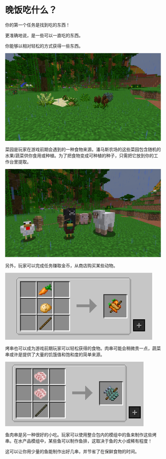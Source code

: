 # 晚饭吃什么？

你的第一个任务是找到吃的东西！

更准确地说，是一些可以一直吃的东西。

你能够以相对轻松的方式获得一些东西。

![不同类型的菜园](gardens.png)

菜园是玩家在游戏前期会遇到的一种食物来源。潘马斯农场的这些菜园包含随机的水果/蔬菜供你食用或种植。为了把食物变成可种植的种子，只需把它放到你的工作台里提取。

![可在商店购买的动物](meatsources.png)

另外，玩家可以完成任务赚取金币，从商店购买某些动物。

![作为一种简单的食物来源，烤串能快速填满玩家的胃。](veggieskewer.png)

烤串也可以成为游戏前期玩家可以轻松获得的食物。肉串可能会稍微贵一点，蔬菜串或许是提供了大量的饥饿值和饱和度的简单来源。

![鱼肉串也很容易获得，因为潘马斯农场和水产品有助于玩家在短时间内获得很多鱼！](fishskewer.png)

鱼肉串是另一种很好的小吃。玩家可以使用整合包内的模组中的鱼来制作这些烤串。在水产品模组中，某些鱼可以制作鱼排，这取决于鱼的大小或稀有程度！

这可以让你用少量的鱼能制作出好几串，并节省了在保鲜食物的时间。
